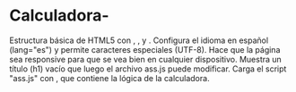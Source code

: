 # Calculadora-
Estructura básica de HTML5 con <html>, <head>, y <body>.
Configura el idioma en español (lang="es") y permite caracteres especiales (UTF-8).
Hace que la página sea responsive para que se vea bien en cualquier dispositivo.
Muestra un título (h1) vacío que luego el archivo ass.js puede modificar.
Carga el script "ass.js" con <script src="ass.js"></script>, que contiene la lógica de la calculadora.
